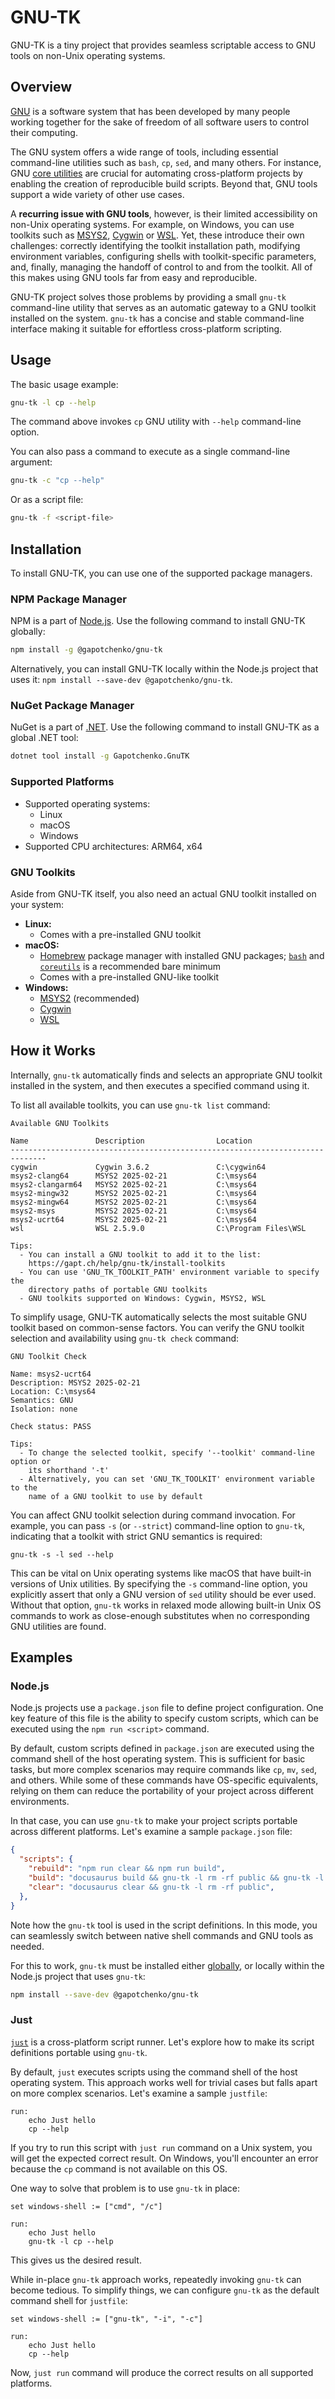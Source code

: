 # GNU-TK

GNU-TK is a tiny project that provides seamless scriptable access to GNU tools on non-Unix operating systems.

## Overview

[GNU](https://www.gnu.org/software/) is a software system that has been developed by many people working together for the sake of freedom of all software users to control their computing.

The GNU system offers a wide range of tools, including essential command-line utilities such as `bash`, `cp`, `sed`, and many others.
For instance, GNU [core utilities](https://www.gnu.org/software/coreutils/) are crucial for automating cross-platform projects by enabling the creation of reproducible build scripts.
Beyond that, GNU tools support a wide variety of other use cases.

A **recurring issue with GNU tools**, however, is their limited accessibility on non-Unix operating systems.
For example, on Windows, you can use toolkits such as [MSYS2](https://www.msys2.org/), [Cygwin](https://cygwin.com/) or [WSL](https://learn.microsoft.com/windows/wsl/ "Windows Subsystem for Linux").
Yet, these introduce their own challenges: correctly identifying the toolkit installation path, modifying environment variables, configuring shells with toolkit-specific parameters, and, finally, managing the handoff of control to and from the toolkit.
All of this makes using GNU tools far from easy and reproducible.

GNU-TK project solves those problems by providing a small `gnu-tk` command-line utility that serves as an automatic gateway to a GNU toolkit installed on the system.
`gnu-tk` has a concise and stable command-line interface making it suitable for effortless cross-platform scripting.

## Usage

The basic usage example:

```sh
gnu-tk -l cp --help
```

The command above invokes `cp` GNU utility with `--help` command-line option.

You can also pass a command to execute as a single command-line argument:

```sh
gnu-tk -c "cp --help"
```

Or as a script file:

```sh
gnu-tk -f <script-file>
```

## Installation

To install GNU-TK, you can use one of the supported package managers.

### NPM Package Manager

NPM is a part of [Node.js](https://nodejs.org/).
Use the following command to install GNU-TK globally:

```sh
npm install -g @gapotchenko/gnu-tk
```

Alternatively, you can install GNU-TK locally within the Node.js project that uses it:
`npm install --save-dev @gapotchenko/gnu-tk`.

### NuGet Package Manager

NuGet is a part of [.NET](https://dotnet.microsoft.com/).
Use the following command to install GNU-TK as a global .NET tool:

```sh
dotnet tool install -g Gapotchenko.GnuTK
```

### Supported Platforms

- Supported operating systems: 
  - Linux
  - macOS
  - Windows
- Supported CPU architectures: ARM64, x64

### GNU Toolkits

Aside from GNU-TK itself, you also need an actual GNU toolkit installed on your system:

- **Linux:**
  - Comes with a pre-installed GNU toolkit
- **macOS:**
  - [Homebrew](https://brew.sh/) package manager with installed GNU packages; [`bash`](https://formulae.brew.sh/formula/bash) and [`coreutils`](https://formulae.brew.sh/formula/coreutils) is a recommended bare minimum
  - Comes with a pre-installed GNU-like toolkit
- **Windows:**
  - [MSYS2](https://www.msys2.org/) (recommended)
  - [Cygwin](https://cygwin.com/)
  - [WSL](https://learn.microsoft.com/windows/wsl/ "Windows Subsystem for Linux")

## How it Works

Internally, `gnu-tk` automatically finds and selects an appropriate GNU toolkit installed in the system, and then executes a specified command using it.

To list all available toolkits, you can use `gnu-tk list` command:

```
Available GNU Toolkits

Name               Description                Location
------------------------------------------------------------------------------
cygwin             Cygwin 3.6.2               C:\cygwin64
msys2-clang64      MSYS2 2025-02-21           C:\msys64
msys2-clangarm64   MSYS2 2025-02-21           C:\msys64
msys2-mingw32      MSYS2 2025-02-21           C:\msys64
msys2-mingw64      MSYS2 2025-02-21           C:\msys64
msys2-msys         MSYS2 2025-02-21           C:\msys64
msys2-ucrt64       MSYS2 2025-02-21           C:\msys64
wsl                WSL 2.5.9.0                C:\Program Files\WSL

Tips:
  - You can install a GNU toolkit to add it to the list:
    https://gapt.ch/help/gnu-tk/install-toolkits
  - You can use 'GNU_TK_TOOLKIT_PATH' environment variable to specify the
    directory paths of portable GNU toolkits
  - GNU toolkits supported on Windows: Cygwin, MSYS2, WSL
```

To simplify usage, GNU-TK automatically selects the most suitable GNU toolkit based on common-sense factors.
You can verify the GNU toolkit selection and availability using `gnu-tk check` command:

```
GNU Toolkit Check

Name: msys2-ucrt64
Description: MSYS2 2025-02-21
Location: C:\msys64
Semantics: GNU
Isolation: none

Check status: PASS

Tips:
  - To change the selected toolkit, specify '--toolkit' command-line option or
    its shorthand '-t'
  - Alternatively, you can set 'GNU_TK_TOOLKIT' environment variable to the
    name of a GNU toolkit to use by default
```

You can affect GNU toolkit selection during command invocation.
For example, you can pass `-s` (or `--strict`) command-line option to `gnu-tk`, indicating that a toolkit with strict GNU semantics is required:

```
gnu-tk -s -l sed --help
```

This can be vital on Unix operating systems like macOS that have built-in versions of Unix utilities.
By specifying the `-s` command-line option, you explicitly assert that only a GNU version of `sed` utility should be ever used.
Without that option, `gnu-tk` works in relaxed mode allowing built-in Unix OS commands to work as close-enough substitutes when no corresponding GNU utilities are found.

## Examples

### Node.js

Node.js projects use a `package.json` file to define project configuration.
One key feature of this file is the ability to specify custom scripts,
which can be executed using the `npm run <script>` command.

By default, custom scripts defined in `package.json` are executed using the command shell of the host operating system.
This is sufficient for basic tasks, but more complex scenarios may require commands like `cp`, `mv`, `sed`, and others.
While some of these commands have OS-specific equivalents, relying on them can reduce the portability of your project across different environments.

In that case, you can use `gnu-tk` to make your project scripts portable across different platforms.
Let's examine a sample `package.json` file:

```json
{
  "scripts": {
    "rebuild": "npm run clear && npm run build",
    "build": "docusaurus build && gnu-tk -l rm -rf public && gnu-tk -l mkdir public && gnu-tk -l cp -r build public/content && gnu-tk -l mv public/content/_* public && gnu-tk -l mv public/content/*.txt public && gnu-tk -s -l sed -i public/content/sitemap.xml -f src/patches/sitemap.xml.sed",
    "clear": "docusaurus clear && gnu-tk -l rm -rf public",
  },
}
```

Note how the `gnu-tk` tool is used in the script definitions.
In this mode, you can seamlessly switch between native shell commands and GNU tools as needed.

For this to work, `gnu-tk` must be installed either [globally](#installation),
or locally within the Node.js project that uses `gnu-tk`:

```sh
npm install --save-dev @gapotchenko/gnu-tk
```

### Just

[`just`](https://github.com/casey/just) is a cross-platform script runner.
Let's explore how to make its script definitions portable using `gnu-tk`.

By default, `just` executes scripts using the command shell of the host operating system.
This approach works well for trivial cases but falls apart on more complex scenarios.
Let's examine a sample `justfile`:

```just
run:
    echo Just hello
    cp --help
```

If you try to run this script with `just run` command on a Unix system,
you will get the expected correct result.
On Windows, you'll encounter an error because the `cp` command is not available on this OS.

One way to solve that problem is to use `gnu-tk` in place:

```just
set windows-shell := ["cmd", "/c"]

run:
    echo Just hello
    gnu-tk -l cp --help
```

This gives us the desired result.

While in-place `gnu-tk` approach works, repeatedly invoking `gnu-tk` can become tedious.
To simplify things, we can configure `gnu-tk` as the default command shell for `justfile`:

```just
set windows-shell := ["gnu-tk", "-i", "-c"]

run:
    echo Just hello
    cp --help
```

Now, `just run` command will produce the correct results on all supported platforms.
